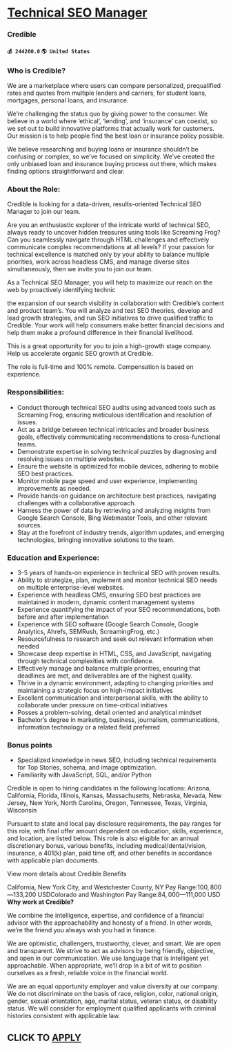 # [Technical SEO Manager](https://www.remotewlb.com/apply/technical-seo-manager-55500)  
### Credible  
#### `💰 244200.0` `🌎 United States`  

### Who is Credible?

We are a marketplace where users can compare personalized, prequalified rates and quotes from multiple lenders and carriers, for student loans, mortgages, personal loans, and insurance.

We’re challenging the status quo by giving power to the consumer. We believe in a world where ‘ethical’, ‘lending’, and ‘insurance’ can coexist, so we set out to build innovative platforms that actually work for customers. Our mission is to help people find the best loan or insurance policy possible.

We believe researching and buying loans or insurance shouldn’t be confusing or complex, so we’ve focused on simplicity. We’ve created the only unbiased loan and insurance buying process out there, which makes finding options straightforward and clear.

### About the Role:

Credible is looking for a data-driven, results-oriented Technical SEO Manager to join our team.

Are you an enthusiastic explorer of the intricate world of technical SEO, always ready to uncover hidden treasures using tools like Screaming Frog? Can you seamlessly navigate through HTML challenges and effectively communicate complex recommendations at all levels? If your passion for technical excellence is matched only by your ability to balance multiple priorities, work across headless CMS, and manage diverse sites simultaneously, then we invite you to join our team.

As a Technical SEO Manager, you will help to maximize our reach on the web by proactively identifying technic

the expansion of our search visibility in collaboration with Credible’s content and product team’s. You will analyze and test SEO theories, develop and lead growth strategies, and run SEO initiatives to drive qualified traffic to Credible. Your work will help consumers make better financial decisions and help them make a profound difference in their financial livelihood.

This is a great opportunity for you to join a high-growth stage company. Help us accelerate organic SEO growth at Credible.

The role is full-time and 100% remote. Compensation is based on experience.

### Responsibilities:

  * Conduct thorough technical SEO audits using advanced tools such as Screaming Frog, ensuring meticulous identification and resolution of issues.
  * Act as a bridge between technical intricacies and broader business goals, effectively communicating recommendations to cross-functional teams.
  * Demonstrate expertise in solving technical puzzles by diagnosing and resolving issues on multiple websites.
  * Ensure the website is optimized for mobile devices, adhering to mobile SEO best practices.
  * Monitor mobile page speed and user experience, implementing improvements as needed.
  * Provide hands-on guidance on architecture best practices, navigating challenges with a collaborative approach.
  * Harness the power of data by retrieving and analyzing insights from Google Search Console, Bing Webmaster Tools, and other relevant sources.
  * Stay at the forefront of industry trends, algorithm updates, and emerging technologies, bringing innovative solutions to the team.

### Education and Experience:

  * 3-5 years of hands-on experience in technical SEO with proven results.
  * Ability to strategize, plan, implement and monitor technical SEO needs on multiple enterprise-level websites.
  * Experience with headless CMS, ensuring SEO best practices are maintained in modern, dynamic content management systems
  * Experience quantifying the impact of your SEO recommendations, both before and after implementation
  * Experience with SEO software (Google Search Console, Google Analytics, Ahrefs, SEMRush, ScreamingFrog, etc.)
  * Resourcefulness to research and seek out relevant information when needed
  * Showcase deep expertise in HTML, CSS, and JavaScript, navigating through technical complexities with confidence.
  * Effectively manage and balance multiple priorities, ensuring that deadlines are met, and deliverables are of the highest quality.
  * Thrive in a dynamic environment, adapting to changing priorities and maintaining a strategic focus on high-impact initiatives
  * Excellent communication and interpersonal skills, with the ability to collaborate under pressure on time-critical initiatives
  * Posses a problem-solving, detail oriented and analytical mindset
  * Bachelor’s degree in marketing, business, journalism, communications, information technology or a related field preferred

### Bonus points

  * Specialized knowledge in news SEO, including technical requirements for Top Stories, schema, and image optimization.
  * Familiarity with JavaScript, SQL, and/or Python

Credible is open to hiring candidates in the following locations: Arizona, California, Florida, Illinois, Kansas, Massachusetts, Nebraska, Nevada, New Jersey, New York, North Carolina, Oregon, Tennessee, Texas, Virginia, Wisconsin

Pursuant to state and local pay disclosure requirements, the pay ranges for this role, with final offer amount dependent on education, skills, experience, and location, are listed below. This role is also eligible for an annual discretionary bonus, various benefits, including medical/dental/vision, insurance, a 401(k) plan, paid time off, and other benefits in accordance with applicable plan documents.  
  
View more details about Credible Benefits

California, New York City, and Westchester County, NY Pay Range:$100,800—$133,200 USDColorado and Washington Pay Range:$84,000—$111,000 USD **Why work at Credible?**

We combine the intelligence, expertise, and confidence of a financial advisor with the approachability and honesty of a friend. In other words, we’re the friend you always wish you had in finance.

We are optimistic, challengers, trustworthy, clever, and smart. We are open and transparent. We strive to act as advisors by being friendly, objective, and open in our communication. We use language that is intelligent yet approachable. When appropriate, we’ll drop in a bit of wit to position ourselves as a fresh, reliable voice in the financial world.

We are an equal opportunity employer and value diversity at our company. We do not discriminate on the basis of race, religion, color, national origin, gender, sexual orientation, age, marital status, veteran status, or disability status. We will consider for employment qualified applicants with criminal histories consistent with applicable law.  
## CLICK TO [APPLY](https://www.remotewlb.com/apply/technical-seo-manager-55500)

